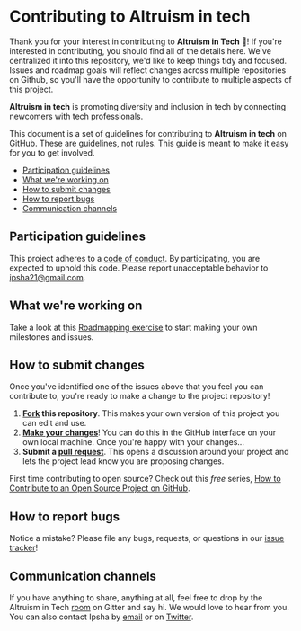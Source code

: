 # Contributing to Altruism in tech

Thank you for your interest in contributing to **Altruism in Tech** :tada:! 
If you're interested in contributing, you should find all of the details here. We've centralized it into this repository, we'd like to keep things tidy and focused. Issues and roadmap goals will reflect changes across multiple repositories on Github, so you'll have the opportunity to contribute to multiple aspects of this project.

**Altruism in tech** is promoting diversity and inclusion in tech by connecting newcomers with tech professionals.

This document is a set of guidelines for contributing to **Altruism in tech** on GitHub. These are guidelines, not rules. This guide is meant to make it easy for you to get involved.

* [Participation guidelines](#participation-guidelines)
* [What we're working on](#what-were-working-on)
* [How to submit changes](#how-to-submit-changes)
* [How to report bugs](#how-to-report-bugs)
* [Communication channels](#communication-channels)

## Participation guidelines

This project adheres to a [code of conduct](CODE_OF_CONDUCT.md). By participating, you are expected to uphold this code. Please report unacceptable behavior to ipsha21@gmail.com.

## What we're working on

Take a look at this [Roadmapping exercise](https://github.com/ipsha21/altruism-in-tech/issues) to start making your own milestones and issues. 

## How to submit changes

Once you've identified one of the issues above that you feel you can contribute to, you're ready to make a change to the project repository!
 
 1. **[Fork](https://help.github.com/articles/fork-a-repo/) this repository**. This makes your own version of this project you can edit and use.
 2. **[Make your changes](https://guides.github.com/activities/forking/#making-changes)**! You can do this in the GitHub interface on your own local machine. Once you're happy with your changes...
 3. **Submit a [pull request](https://help.github.com/articles/proposing-changes-to-a-project-with-pull-requests/)**. This opens a discussion around your project and lets the project lead know you are proposing changes.

 First time contributing to open source? Check out this *free* series, [How to Contribute to an Open Source Project on GitHub](https://egghead.io/series/how-to-contribute-to-an-open-source-project-on-github).

## How to report bugs

Notice a mistake? Please file any bugs, requests, or questions in our [issue tracker](https://github.com/ipsha21/altruism-in-tech/issues)!

## Communication channels

If you have anything to share, anything at all, feel free to drop by the Altruism in Tech [room](https://gitter.im/AltruismInTech/Lobby) on Gitter and say hi. We would love to hear from you. You can also contact Ipsha by [email](ipsha21@gmail.com) or on [Twitter](https://twitter.com/ipsha21).

